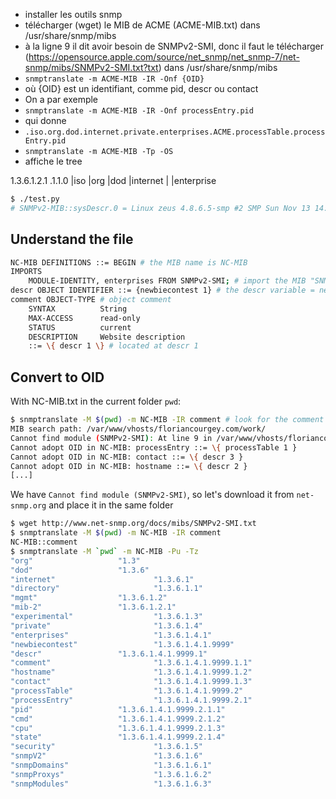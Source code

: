 - installer les outils snmp
- télécharger (wget) le MIB de ACME (ACME-MIB.txt) dans /usr/share/snmp/mibs
- à la ligne 9 il dit avoir besoin de SNMPv2-SMI, donc il faut le télécharger (https://opensource.apple.com/source/net_snmp/net_snmp-7/net-snmp/mibs/SNMPv2-SMI.txt?txt) dans /usr/share/snmp/mibs
- `snmptranslate -m ACME-MIB -IR -Onf {OID}`
- où {OID} est un identifiant, comme pid, descr ou contact
- On a par exemple
- `snmptranslate -m ACME-MIB -IR -Onf processEntry.pid`
- qui donne
- `.iso.org.dod.internet.private.enterprises.ACME.processTable.processEntry.pid`
- `snmptranslate -m ACME-MIB -Tp -OS`
- affiche le tree

1.3.6.1.2.1  .1.1.0
|iso
  |org
    |dod
      |internet
        |
          |enterprise
```bash
$ ./test.py
# SNMPv2-MIB::sysDescr.0 = Linux zeus 4.8.6.5-smp #2 SMP Sun Nov 13 14:58:11 CDT 2016 i686
```

## Understand the file
```bash
NC-MIB DEFINITIONS ::= BEGIN # the MIB name is NC-MIB
IMPORTS
    MODULE-IDENTITY, enterprises FROM SNMPv2-SMI; # import the MIB "SNMPv2-SMI"
descr OBJECT IDENTIFIER ::= {newbiecontest 1} # the descr variable = newbiecontest
comment OBJECT-TYPE # object comment
	SYNTAX      	String
	MAX-ACCESS  	read-only
	STATUS      	current
	DESCRIPTION 	Website description
	::= \{ descr 1 \} # located at descr 1
```

## Convert to OID
With NC-MIB.txt in the current folder `pwd`:
```bash
$ snmptranslate -M $(pwd) -m NC-MIB -IR comment # look for the comment node
MIB search path: /var/www/vhosts/floriancourgey.com/work/
Cannot find module (SNMPv2-SMI): At line 9 in /var/www/vhosts/floriancourgey.com/work/NC-MIB.txt
Cannot adopt OID in NC-MIB: processEntry ::= \{ processTable 1 }
Cannot adopt OID in NC-MIB: contact ::= \{ descr 3 }
Cannot adopt OID in NC-MIB: hostname ::= \{ descr 2 }
[...]
```

We have `Cannot find module (SNMPv2-SMI)`, so let's download it from `net-snmp.org` and place it in the same folder
```bash
$ wget http://www.net-snmp.org/docs/mibs/SNMPv2-SMI.txt
$ snmptranslate -M $(pwd) -m NC-MIB -IR comment
NC-MIB::comment
$ snmptranslate -M `pwd` -m NC-MIB -Pu -Tz
"org"                   "1.3"
"dod"                   "1.3.6"
"internet"                      "1.3.6.1"
"directory"                     "1.3.6.1.1"
"mgmt"                  "1.3.6.1.2"
"mib-2"                 "1.3.6.1.2.1"
"experimental"                  "1.3.6.1.3"
"private"                       "1.3.6.1.4"
"enterprises"                   "1.3.6.1.4.1"
"newbiecontest"                 "1.3.6.1.4.1.9999"
"descr"                 "1.3.6.1.4.1.9999.1"
"comment"                       "1.3.6.1.4.1.9999.1.1"
"hostname"                      "1.3.6.1.4.1.9999.1.2"
"contact"                       "1.3.6.1.4.1.9999.1.3"
"processTable"                  "1.3.6.1.4.1.9999.2"
"processEntry"                  "1.3.6.1.4.1.9999.2.1"
"pid"                   "1.3.6.1.4.1.9999.2.1.1"
"cmd"                   "1.3.6.1.4.1.9999.2.1.2"
"cpu"                   "1.3.6.1.4.1.9999.2.1.3"
"state"                 "1.3.6.1.4.1.9999.2.1.4"
"security"                      "1.3.6.1.5"
"snmpV2"                        "1.3.6.1.6"
"snmpDomains"                   "1.3.6.1.6.1"
"snmpProxys"                    "1.3.6.1.6.2"
"snmpModules"                   "1.3.6.1.6.3"
```
